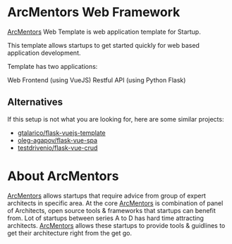 # ArcMentors Web Framework

[ArcMentors](https://arcmentors.com/) Web Template is web application template for Startup.

This template allows startups to get started quickly for web based application development.

Template has two applications:

Web Frontend (using VueJS)
Restful API (using Python Flask)

## Alternatives
If this setup is not what you are looking for, here are some similar projects:

- [gtalarico/flask-vuejs-template](https://github.com/gtalarico/flask-vuejs-template)
- [oleg-agapov/flask-vue-spa](https://github.com/oleg-agapov/flask-vue-spa)
- [testdrivenio/flask-vue-crud](https://github.com/testdrivenio/flask-vue-crud)

# About ArcMentors

[ArcMentors](https://arcmentors.com/) allows startups that require advice from group of expert architects in specific area. At the core [ArcMentors](https://arcmentors.com/) is combination of panel of Architects, open source tools & frameworks that startups can benefit from. Lot of startups between series A to D has hard time attracting architects. [ArcMentors](https://arcmentors.com/) allows these startups to provide tools & guidlines to get their architecture right from the get go.
